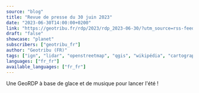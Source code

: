 ```yaml
---
source: "blog"
title: "Revue de presse du 30 juin 2023"
date: "2023-06-30T14:00:00+0200"
link: "https://geotribu.fr/rdp/2023/rdp_2023-06-30/?utm_source=rss-feed&utm_medium=RSS&utm_campaign=feed-syndication"
draft: "false"
showcase: "planet"
subscribers: ["geotribu_fr"]
author: "Geotribu (FR)"
tags: ["ign", "lidar", "openstreetmap", "qgis", "wikipédia", "cartographie", "changement climatique", "musique", "revue de presse", "satellite", "vote"]
languages: ["fr_fr"]
available_languages: ["fr_fr"]
---
```


Une GeoRDP à base de glace et de musique pour lancer l'été !
